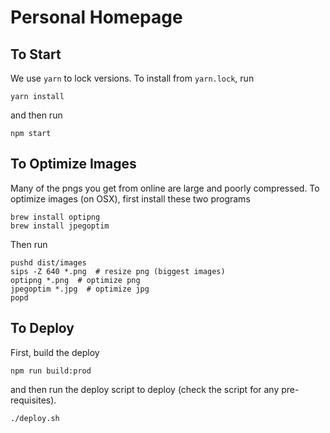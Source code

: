 # Personal Homepage

## To Start
We use `yarn` to lock versions.  To install from `yarn.lock`, run
```
yarn install
```
and then run
```
npm start
```

## To Optimize Images
Many of the pngs you get from online are large and poorly compressed.  To optimize images (on OSX), first install these two programs
```
brew install optipng
brew install jpegoptim
```

Then run
```
pushd dist/images
sips -Z 640 *.png  # resize png (biggest images)
optipng *.png  # optimize png
jpegoptim *.jpg  # optimize jpg
popd
```

## To Deploy
First, build the deploy
```
npm run build:prod
```

and then run the deploy script to deploy (check the script for any pre-requisites).
```
./deploy.sh
```
